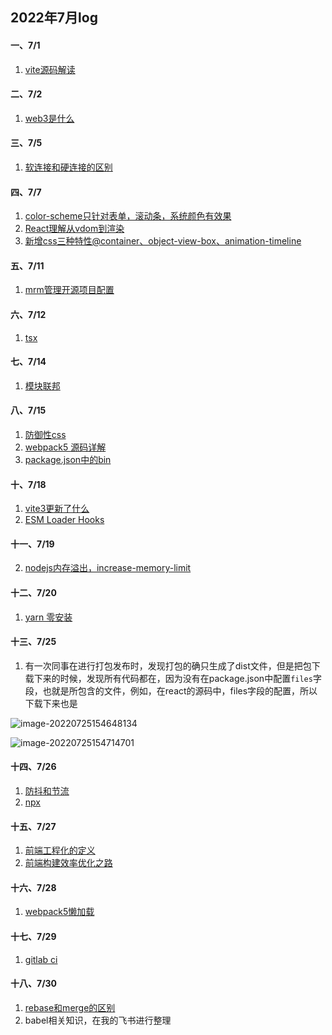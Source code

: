## 2022年7月log

#### 一、7/1

1. [vite源码解读](https://mp.weixin.qq.com/s/mObQH7SfzDJOl9QlnMKkVg)

#### 二、7/2

1. [web3是什么](http://finance.sina.com.cn/blockchain/roll/2022-06-21/doc-imizirau9734037.shtml)

#### 三、7/5
1. [软连接和硬连接的区别](https://www.zhangshilong.cn/work/69725.html)

#### 四、7/7

1. [color-scheme只针对表单，滚动条，系统颜色有效果](https://mp.weixin.qq.com/s/TaJL92n0b4aIl0B1RbqWwA)
2. [React理解从vdom到渲染](https://mp.weixin.qq.com/s/MngOfrMjCUJVlRBBt9oZyg)
3. [新增css三种特性@container、object-view-box、animation-timeline](https://mp.weixin.qq.com/s/phOZIr8edzWzJgTJfeyE9A)

#### 五、7/11

1. [mrm管理开源项目配置](https://blog.sapegin.me/all/mrm/)

#### 六、7/12
1. [tsx](https://www.npmjs.com/package/tsx)

#### 七、7/14
1. [模块联邦]([https://www.npmjs.com/package/tsx](https://mp.weixin.qq.com/s/-eSn24X3fdT5STEBI55Ybg))

#### 八、7/15

1. [防御性css](https://mp.weixin.qq.com/s/fMLhfcUkIVJty1uhkIEliQ)
2. [webpack5 源码详解](https://zhuanlan.zhihu.com/p/503912438)
3. [package.json中的bin](https://www.freesion.com/article/45281433075/)

#### 十、7/18

1. [vite3更新了什么](https://mp.weixin.qq.com/s/6wL5kmqkUmWh4gJOipK7Uw)
2. [ESM Loader Hooks](https://mp.weixin.qq.com/s/FEHGKRMwoGsoEe_6aQlIcA)

#### 十一、7/19

2. [nodejs内存溢出，increase-memory-limit](https://baijiahao.baidu.com/s?id=1720477945886770565&wfr=spider&for=pc)

#### 十二、7/20

1. [yarn 零安装](https://yarnpkg.com/features/zero-installs)

#### 十三、7/25

1. 有一次同事在进行打包发布时，发现打包的确只生成了dist文件，但是把包下载下来的时候，发现所有代码都在，因为没有在package.json中配置`files`字段，也就是所包含的文件，例如，在react的源码中，files字段的配置，所以下载下来也是

![image-20220725154648134](https://user-images.githubusercontent.com/65204427/180726246-0fa66986-a42f-4444-8ca6-22941b32317e.png)

![image-20220725154714701](https://user-images.githubusercontent.com/65204427/180726267-d5b5d0b6-bdc7-462d-a43d-fbc2370630c3.png)

#### 十四、7/26

1. [防抖和节流](https://blog.csdn.net/weixin_66375317/article/details/124625933)
2. [npx](https://zhuanlan.zhihu.com/p/269419296)

#### 十五、7/27

1. [前端工程化的定义](https://mp.weixin.qq.com/s/5w-y1eb07IqJ9zfYUwVzbQ)
2. [前端构建效率优化之路](https://mp.weixin.qq.com/s/ORqdfZZ8qFyJdYTRwEULgQ)

#### 十六、7/28

1. [webpack5懒加载](https://juejin.cn/post/7090372816784064526)

#### 十七、7/29

1. [gitlab ci](https://juejin.cn/post/6844903637320368135)

#### 十八、7/30

1. [rebase和merge的区别](https://mp.weixin.qq.com/s/lXInbHQQ6GQacEjoOCMasw)
2. babel相关知识，在我的飞书进行整理